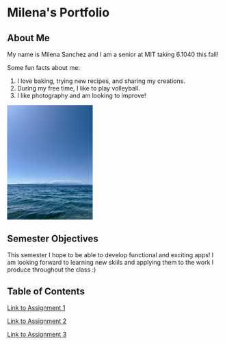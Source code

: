 # Milena's Portfolio

## About Me

My name is Milena Sanchez and I am a senior at MIT taking 6.1040 this fall!

Some fun facts about me:

1. I love baking, trying new recipes, and sharing my creations.
2. During my free time, I like to play volleyball.
3. I like photography and am looking to improve!

<img src="assets/water.jpeg" width="200" />

## Semester Objectives

This semester I hope to be able to develop functional and exciting apps! I am looking forward to learning new skiils and applying them to the work I produce throughout the class :)

## Table of Contents

[Link to Assignment 1](assignments/assignment1.md)

[Link to Assignment 2](assignments/assignment2.md)

[Link to Assignment 3](assignments/assignment3.md)
